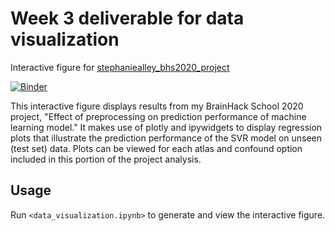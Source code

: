 # Week 3 deliverable for data visualization
Interactive figure for [stephaniealley_bhs2020_project](https://github.com/brainhack-school2020/stephaniealley_bhs2020_project)

[![Binder](https://mybinder.org/badge_logo.svg)](https://mybinder.org/v2/gh/stephaniealley/stephaniealley_bhs2020_data_visualization/master)

This interactive figure displays results from my BrainHack School 2020 project, "Effect of preprocessing on prediction performance of machine learning model." It makes use of plotly and ipywidgets to display regression plots that illustrate the prediction performance of the SVR model on unseen (test set) data. Plots can be viewed for each atlas and confound option included in this portion of the project analysis.

## Usage
Run `<data_visualization.ipynb>` to generate and view the interactive figure.
